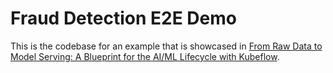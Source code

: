 # Fraud Detection E2E Demo

This is the codebase for an example that is showcased in [From Raw Data to Model Serving: A Blueprint for the AI/ML Lifecycle with Kubeflow](https://blog.kubeflow.org/fraud-detection-e2e/).
